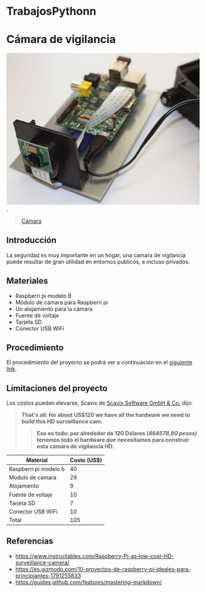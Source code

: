 # TrabajosPythonn
# Cámara de vigilancia
![Camara Raspberri Pi](camara.jpg).
>[Cámara](https://content.instructables.com/ORIG/FEM/MVMR/HO7X6PPQ/FEMMVMRHO7X6PPQ.jpg?auto=webp&frame=1&fit=bounds&md=fd0e2d8cd125687fdcebdbe307aa4cca)
## Introducción
La seguridad es muy importante en un hogar, una camara de vigilancia puede resultar de gran utilidad en entornos publicos, e incluso privados.
## Materiales
* Raspberri pi modelo B
* Módulo de cámara para Raspberri pi
* Un alojamiento para la cámara
* Fuente de voltaje
* Tarjeta SD
* Conector USB WiFi
## Procedimiento
El procedimiento del proyecto se podrá ver a continuación en el [siguiente link](https://www.instructables.com/Raspberry-Pi-as-low-cost-HD-surveillance-camera/).
## Limitaciones del proyecto
Los costos pueden elevarse, Scavix de [Scavix Software GmbH & Co.](https://www.scavix.com/en/) dijo:
> **That's all: for about US$120 we have all the hardware we need to build this HD surveillance cam.**
> > **Eso es todo: por alrededor de 120 Dólares ***(464578,80 pesos)*** tenemos todo el hardware que necesitamos para construir esta cámara de vigilancia HD.**

|  Material | Costo (US$)|
| ---  | --- |
|  Raspberri pi modelo b  | 40  |
|  Modulo de cámara  | 29  |
|  Alojamiento  | 9  |
|  Fuente de voltaje  | 10  |
|  Tarjeta SD  | 7 |
|  Conector USB WiFi  | 10 |
|  Total  | 105  |
## Referencias
* https://www.instructables.com/Raspberry-Pi-as-low-cost-HD-surveillance-camera/
* https://es.gizmodo.com/10-proyectos-de-raspberry-pi-ideales-para-principiantes-1791255833
* https://guides.github.com/features/mastering-markdown/
